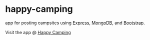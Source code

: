 # happy-camping
app for posting campsites using <a href="http://expressjs.com/">Express</a>, <a href="https://www.mongodb.com/">MongoDB</a>, and <a href="http://getbootstrap.com/">Bootstrap</a>.

Visit the app @ <a href="https://secure-temple-67891.herokuapp.com/">Happy Camping</a>
